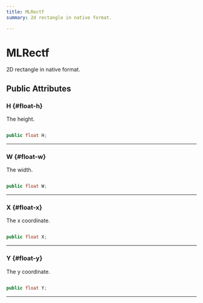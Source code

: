 ```yaml
---
title: MLRectf
summary: 2d rectangle in native format. 

---
```


# MLRectf




2D rectangle in native format.   





## Public Attributes

### H {#float-h}

The height. 

```csharp

public float H;

```






-----------

### W {#float-w}

The width. 

```csharp

public float W;

```






-----------

### X {#float-x}

The x coordinate. 

```csharp

public float X;

```






-----------

### Y {#float-y}

The y coordinate. 

```csharp

public float Y;

```






-----------

